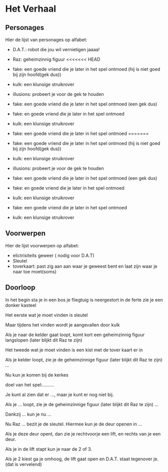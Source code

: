 # Het Verhaal

## Personages

Hier de lijst van personages op alfabet: 
 * D.A.T.: robot die jou wil vernietigen jaaaa!
 * Raz: geheimzinnig figuur
<<<<<<< HEAD
 * fake: een goede vriend die je later in het spel ontmoed (hij is niet goed bij zijn hoofd(gek dus))
 * kulk: een klunsige struikrover
 * illusions: probeert je voor de gek te houden
 * fake: een goede vriend die je later in het spel ontmoed (een gek dus)
 * fake: en goede vriend die je later in het spel ontmoed 
 * kulk: een klunsige struikrover
 * fake: een goede vriend die je later in het spel ontmoed 
=======


 * fake: een goede vriend die je later in het spel ontmoed (hij is niet goed bij zijn hoofd(gek dus))
 * kulk: een klunsige struikrover

 * illusions: probeert je voor de gek te houden

 * fake: een goede vriend die je later in het spel ontmoed (een gek dus)

 * fake: en goede vriend die je later in het spel ontmoed 
 * kulk: een klunsige struikrover


 * fake: een goede vriend die je later in het spel ontmoed 
 * kulk: een klunsige struikrover
## Voorwerpen

Hier de lijst voorwerpen op alfabet:
 * elictrisiteits geweer ( nodig voor D.A.T)
 * Sleutel
 * toverkaart: past zig aan aan waar je geweest bent en laat zijn waar je naar toe moet(soms)
## Doorloop

In het begin sta je in een bos je fliegtuig is neergestort in de ferte zie je een donker kasteel 


Het eerste wat je moet vinden is sleutel

Maar tijdens het vinden wordt je aangevallen door kulk

Als je naar de kelder gaat loopt, komt kort een geheimzinnig figuur langslopen (later blijkt
dit Raz te zijn)

Het tweede wat je moet vinden is een kist met de tover kaart er in




Als je kelder loopt, zie je de geheimzinnige figuur (later blijkt
dit Raz te zijn) ...


Nu kun je komen bij de kerkes

doel van het spel:.........



Je kunt al zien dat er ..., maar je kunt er nog niet bij.


Als je ... loopt, zie je de geheimzinnige figuur (later blijkt
dit Raz te zijn) ...


Dankzij ... kun je nu ...


Nu Raz ... bezit je de sleutel. Hiermee kun je de deur openen in ...


Als je deze deur opent, dan zie je rechtvoorje een lift, en rechts van je een  deur.

Als je in de lift stapt kun je naar de 2 of 3.

Als je 2 kiest ga je omhoog, de lift gaat open en D.A.T. staat tegenover je.(dat is vervelend)




